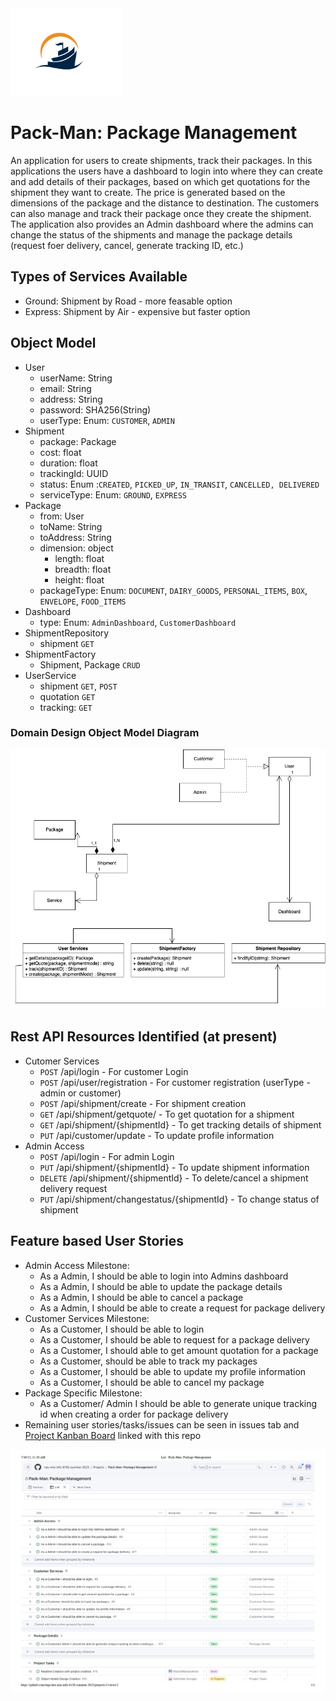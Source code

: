 
<img height="140" width="180" alt="logo" src="assets/logo.jpg" />

# Pack-Man: Package Management

An application for users to create shipments, track their packages.
In this applications the users have a dashboard to login into where they can create and add details of their packages, based on which get quotations for the shipment they want to create. The price is generated based on the dimensions of the package and the distance to destination. The customers can also manage and track their package once they create the shipment.
The application also provides an Admin dashboard where the admins can change the status of the shipments and manage the package details (request foer delivery, cancel, generate tracking ID, etc.)

## Types of Services Available

- Ground: Shipment by Road - more feasable option
- Express: Shipment by Air - expensive but faster option

## Object Model

- User
  - userName: String
  - email: String
  - address: String
  - password: SHA256(String)
  - userType: Enum: `CUSTOMER`, `ADMIN`
- Shipment
  - package: Package
  - cost: float
  - duration: float
  - trackingId: UUID
  - status: Enum :`CREATED`, `PICKED_UP`, `IN_TRANSIT`, `CANCELLED, DELIVERED`
  - serviceType: Enum: `GROUND`, `EXPRESS`
- Package
  - from: User
  - toName: String
  - toAddress: String
  - dimension: object
    - length: float
    - breadth: float
    - height: float
  - packageType: Enum: `DOCUMENT`, `DAIRY_GOODS`, `PERSONAL_ITEMS`, `BOX`, `ENVELOPE`, `FOOD_ITEMS`
- Dashboard
  - type: Enum: `AdminDashboard`, `CustomerDashboard`
- ShipmentRepository
  - shipment `GET`
- ShipmentFactory
  - Shipment, Package `CRUD`
- UserService
  - shipment `GET`, `POST`
  - quotation `GET`
  - tracking: `GET`

### Domain Design Object Model Diagram

<img alt="Object Model image"  src="assets/ObjectModel.jpg" />

## Rest API Resources Identified (at present)

- Cutomer Services
  - `POST` /api/login - For customer Login
  - `POST` /api/user/registration - For customer registration (userType - admin or customer)
  - `POST` /api/shipment/create - For shipment creation
  - `GET` /api/shipment/getquote/ - To get quotation for a shipment
  - `GET` /api/shipment/{shipmentId} - To get tracking details of shipment
  - `PUT` /api/customer/update - To update profile information
- Admin Access
  - `POST` /api/login - For admin Login
  - `PUT` /api/shipment/{shipmentId} - To update shipment information
  - `DELETE` /api/shipment/{shipmentId} - To delete/cancel a shipment delivery request
  - `PUT` /api/shipment/changestatus/{shipmentId} - To change status of shipment

## Feature based User Stories

- Admin Access Milestone:
  - As a Admin, I should be able to login into Admins dashboard
  - As a Admin, I should be able to update the package details
  - As a Admin, I should be able to cancel a package
  - As a Admin, I should be able to create a request for package delivery
- Customer Services Milestone:
  - As a Customer, I should be able to login
  - As a Customer, I should be able to request for a package delivery
  - As a Customer, I should able to get amount quotation for a package
  - As a Customer, should be able to track my packages
  - As a Customer, I should be able to update my profile information
  - As a Customer, I should  be able to cancel my package
- Package Specific Milestone:
  - As a Customer/ Admin I should be able to generate unique tracking id when creating a order for package delivery
- Remaining user stories/tasks/issues can be seen in issues tab and [Project Kanban Board](https://github.com/orgs/neu-mis-info-6150-summer-2023/projects/1/views/1) linked with this repo

<img alt="User Stories image"  src="assets/userStories.jpg" />
